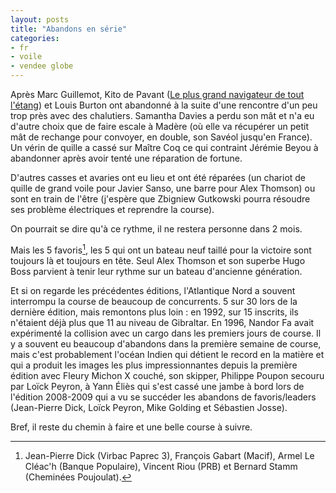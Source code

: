```yaml
---
layout: posts
title: "Abandons en série"
categories:
- fr
- voile
- vendee globe
---
```


Après Marc Guillemot, Kito de Pavant ([Le plus grand navigateur de tout
l'étang](http://www.editionstelemaque.com/site2/f/index.php?sp=liv&livre_id=136)) et Louis Burton ont abandonné à la suite d'une rencontre d'un peu trop près avec des chalutiers. Samantha Davies a perdu son mât et n'a eu d'autre choix que de faire escale à Madère (où elle va récupérer un petit mât de rechange pour convoyer, en double, son Savéol jusqu'en France). Un vérin de quille a cassé sur Maître Coq ce qui contraint Jérémie Beyou à abandonner après avoir tenté une réparation de fortune.

D'autres casses et avaries ont eu lieu et ont été réparées (un chariot
de quille de grand voile pour Javier Sanso, une barre pour Alex Thomson)
ou sont en train de l'être (j'espère que Zbigniew Gutkowski pourra
résoudre ses problème électriques et reprendre la course).

On pourrait se dire qu'à ce rythme, il ne restera personne dans 2 mois.

Mais les 5 favoris[^1], les 5 qui ont un bateau neuf taillé pour la victoire
sont toujours là et toujours en tête. Seul Alex Thomson et son superbe
Hugo Boss parvient à tenir leur rythme sur un bateau d'ancienne
génération.

Et si on regarde les précédentes éditions, l'Atlantique Nord a souvent
interrompu la course de beaucoup de concurrents. 5 sur 30 lors de la
dernière édition, mais remontons plus loin : en 1992, sur 15 inscrits,
ils n'étaient déjà plus que 11 au niveau de Gibraltar. 
En 1996, Nandor Fa avait expérimenté la collision avec un cargo dans les
premiers jours de course. Il y a souvent eu beaucoup d'abandons dans la
première semaine de course, mais c'est probablement l'océan Indien qui
détient le record en la matière et qui a produit les images les plus
impressionnantes depuis la première édition avec Fleury Michon X couché,
son skipper, Philippe Poupon secouru par Loïck Peyron, à Yann Éliès qui
s'est cassé une jambe à bord lors de l'édition 2008-2009 qui a vu se
succéder les abandons de favoris/leaders (Jean-Pierre Dick, Loïck
Peyron, Mike Golding et Sébastien Josse).

Bref, il reste du chemin à faire et une belle course à suivre.


[^1]: Jean-Pierre Dick (Virbac Paprec 3), François Gabart (Macif), Armel
    Le Cléac'h (Banque Populaire), Vincent Riou (PRB) et Bernard Stamm
    (Cheminées Poujoulat).
